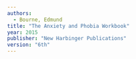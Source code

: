 ```yaml
---
authors:
  - Bourne, Edmund 
title: "The Anxiety and Phobia Workbook"
year: 2015
publisher: "New Harbinger Publications"
version: "6th"
---
```

